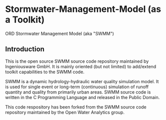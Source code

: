 Stormwater-Management-Model (as a Toolkit)
===========================

ORD Stormwater Management Model (aka "SWMM")

Introduction
------------
This is the open source SWMM source code repository maintained by Ingeniousware GmbH. It is mainly oriented (but not limited) to add/extend toolkit capabilities to the SWMM code.

SWMM is a dynamic hydrology-hydraulic water quality simulation model. It is used for single event or long-term (continuous) simulation of runoff quantity and quality from primarily urban areas. SWMM source code is written in the C Programming Language and released in the Public Domain.

This code respository has been forked from the SWMM source code repository maintained by the Open Water Analytics group.
